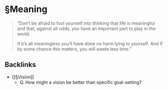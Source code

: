 # §Meaning
> “Don’t be afraid to fool yourself into thinking that life is meaningful and that, against all odds, *you* have an important part to play in the world. 
> 
> If it’s all meaningless you‘ll have done no harm lying to yourself. And if by some chance this matters, you will waste less time.”

## Backlinks
* [[§Vision]]
	* Q. How might a vision be better than specific goal-setting?

<!-- {BearID:2947A3BC-16F7-484B-9E07-447EFAD541D7-8815-000000094191029F} -->
